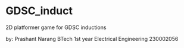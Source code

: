 # GDSC_induct
2D platformer game for GDSC inductions

by: 
Prashant Narang
BTech 1st year Electrical Engineering
230002056
